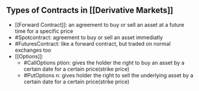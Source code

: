## Types of Contracts in [[Derivative Markets]]
- [[Forward Contract]]: an agreement to buy or sell an asset at a future time for a specific price
- #Spotcontract: agreement to buy or sell an asset immediatly
- #FuturesContract: like a forward contract, but traded on normal exchanges too
- [[Options]]:
	- #CallOptions ption: gives the holder the right to buy an asset by a certain date for a certain price(strike price)
	- #PutOptions n: gives holder the right to sell the underlying asset by a certain date for a certain price(strike price)

